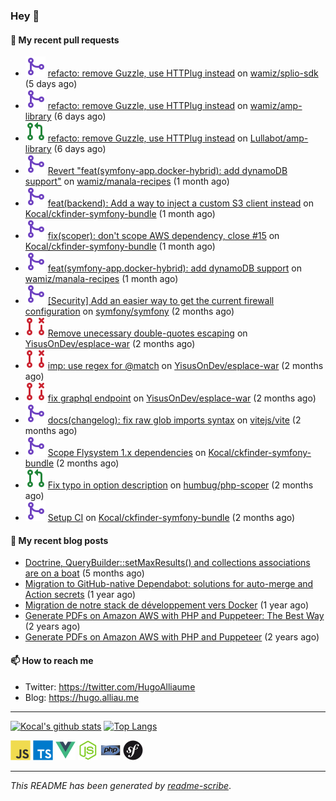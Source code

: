### Hey 👋

#### 👷 My recent pull requests

- ![](./assets/pr-merged.svg) [refacto: remove Guzzle, use HTTPlug instead](https://github.com/wamiz/splio-sdk/pull/1) on [wamiz/splio-sdk](https://github.com/wamiz/splio-sdk) (5 days ago)
- ![](./assets/pr-merged.svg) [refacto: remove Guzzle, use HTTPlug instead](https://github.com/wamiz/amp-library/pull/1) on [wamiz/amp-library](https://github.com/wamiz/amp-library) (6 days ago)
- ![](./assets/pr-open.svg) [refacto: remove Guzzle, use HTTPlug instead](https://github.com/Lullabot/amp-library/pull/303) on [Lullabot/amp-library](https://github.com/Lullabot/amp-library) (6 days ago)
- ![](./assets/pr-merged.svg) [Revert &#34;feat(symfony-app.docker-hybrid): add dynamoDB support&#34;](https://github.com/wamiz/manala-recipes/pull/11) on [wamiz/manala-recipes](https://github.com/wamiz/manala-recipes) (1 month ago)
- ![](./assets/pr-merged.svg) [feat(backend): Add a way to inject a custom S3 client instead](https://github.com/Kocal/ckfinder-symfony-bundle/pull/17) on [Kocal/ckfinder-symfony-bundle](https://github.com/Kocal/ckfinder-symfony-bundle) (1 month ago)
- ![](./assets/pr-merged.svg) [fix(scoper): don&#39;t scope AWS dependency, close #15](https://github.com/Kocal/ckfinder-symfony-bundle/pull/16) on [Kocal/ckfinder-symfony-bundle](https://github.com/Kocal/ckfinder-symfony-bundle) (1 month ago)
- ![](./assets/pr-merged.svg) [feat(symfony-app.docker-hybrid): add dynamoDB support](https://github.com/wamiz/manala-recipes/pull/10) on [wamiz/manala-recipes](https://github.com/wamiz/manala-recipes) (1 month ago)
- ![](./assets/pr-merged.svg) [[Security] Add an easier way to get the current firewall configuration](https://github.com/symfony/symfony/pull/46066) on [symfony/symfony](https://github.com/symfony/symfony) (2 months ago)
- ![](./assets/pr-closed.svg) [Remove unecessary double-quotes escaping](https://github.com/YisusOnDev/esplace-war/pull/43) on [YisusOnDev/esplace-war](https://github.com/YisusOnDev/esplace-war) (2 months ago)
- ![](./assets/pr-closed.svg) [imp: use regex for @match](https://github.com/YisusOnDev/esplace-war/pull/8) on [YisusOnDev/esplace-war](https://github.com/YisusOnDev/esplace-war) (2 months ago)
- ![](./assets/pr-closed.svg) [fix graphql endpoint](https://github.com/YisusOnDev/esplace-war/pull/2) on [YisusOnDev/esplace-war](https://github.com/YisusOnDev/esplace-war) (2 months ago)
- ![](./assets/pr-merged.svg) [docs(changelog): fix raw glob imports syntax](https://github.com/vitejs/vite/pull/7540) on [vitejs/vite](https://github.com/vitejs/vite) (2 months ago)
- ![](./assets/pr-merged.svg) [Scope Flysystem 1.x dependencies](https://github.com/Kocal/ckfinder-symfony-bundle/pull/13) on [Kocal/ckfinder-symfony-bundle](https://github.com/Kocal/ckfinder-symfony-bundle) (2 months ago)
- ![](./assets/pr-open.svg) [Fix typo in option description](https://github.com/humbug/php-scoper/pull/669) on [humbug/php-scoper](https://github.com/humbug/php-scoper) (2 months ago)
- ![](./assets/pr-merged.svg) [Setup CI](https://github.com/Kocal/ckfinder-symfony-bundle/pull/12) on [Kocal/ckfinder-symfony-bundle](https://github.com/Kocal/ckfinder-symfony-bundle) (2 months ago)

#### 📜 My recent blog posts

- [Doctrine, QueryBuilder::setMaxResults() and collections associations are on a boat](https://hugo.alliau.me/2022/01/07/doctrine-setmaxresults-and-collections-associations-are-on-a-boat/) (5 months ago)
- [Migration to GitHub-native Dependabot: solutions for auto-merge and Action secrets](https://hugo.alliau.me/2021/05/04/migration-to-github-native-dependabot-solutions-for-auto-merge-and-action-secrets/) (1 year ago)
- [Migration de notre stack de développement vers Docker](https://hugo.alliau.me/2021/04/26/migration-stack-developpement/) (1 year ago)
- [Generate PDFs on Amazon AWS with PHP and Puppeteer: The Best Way](https://hugo.alliau.me/2020/04/21/generate-pdfs-on-amazon-aws-with-php-and-puppeteer-the-best-way/) (2 years ago)
- [Generate PDFs on Amazon AWS with PHP and Puppeteer](https://hugo.alliau.me/2020/01/02/generate-pdfs-on-amazon-aws-with-php-and-puppeteer/) (2 years ago)

#### 📫 How to reach me

- Twitter: https://twitter.com/HugoAlliaume
- Blog: https://hugo.alliau.me

---

[![Kocal's github stats](https://github-readme-stats.vercel.app/api?username=Kocal&count_private=true&hide=stars)](https://github.com/anuraghazra/github-readme-stats)
[![Top Langs](https://github-readme-stats.vercel.app/api/top-langs/?username=Kocal&layout=compact)](https://github.com/anuraghazra/github-readme-stats)

<img src="https://raw.githubusercontent.com/devicons/devicon/master/icons/javascript/javascript-original.svg" alt="javascript" title="javascript" width="32" height="32"/> <img src="https://raw.githubusercontent.com/devicons/devicon/master/icons/typescript/typescript-original.svg" alt="typescript" title="typescript" width="32" height="32"/> <img src="https://raw.githubusercontent.com/devicons/devicon/master/icons/vuejs/vuejs-original.svg" alt="vuejs" title="vuejs" width="32" height="32"/> <img src="https://raw.githubusercontent.com/devicons/devicon/master/icons/nodejs/nodejs-original.svg" alt="nodejs" title="nodejs" width="32" height="32"/> <img src="https://raw.githubusercontent.com/devicons/devicon/master/icons/php/php-original.svg" alt="php" title="php" width="32" height="32"/> <img src="https://raw.githubusercontent.com/devicons/devicon/master/icons/symfony/symfony-original.svg" alt="symfony" title="symfony" width="32" height="32"/> 

---

_This README has been generated by [readme-scribe](https://github.com/muesli/readme-scribe/)_.

